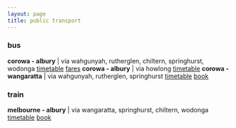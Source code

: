 ```yaml
---
layout: page
title: public transport
---
```

### bus
**corowa - albury** | via wahgunyah, rutherglen, chiltern, springhurst, wodonga
[timetable](https://dpy5ld4krle9f.cloudfront.net/1751533766210/bus-2349-2009-02-11-2025-12-31.pdf)
[fares](transport/corowa-albury-via-rutherglen)
**corowa - albury** | via howlong
[timetable](https://dpy5ld4krle9f.cloudfront.net/1751533766210/bus-1310-2006-09-17-2025-12-31.pdf)
**corowa - wangaratta** | via wahgunyah, rutherglen, springhurst
[timetable](https://www.vline.com.au/getattachment/6ccc7657-5eba-46f5-87ee-e5e860c9fe19/Corowa-Melbourne-%28via-Rutherglen-and-Wangaratta%29)
[book](https://www.vline.com.au/Plan-trip-buy-tickets)

### train
**melbourne - albury** | via wangaratta, springhurst, chiltern, wodonga
[timetable](https://www.vline.com.au/getattachment/90b9a59e-f637-4c36-973c-02e404ba4266/Albury-Wodonga-Melbourne-%28via-Wangaratta-Bena%29)
[book](https://www.vline.com.au/Plan-trip-buy-tickets)


